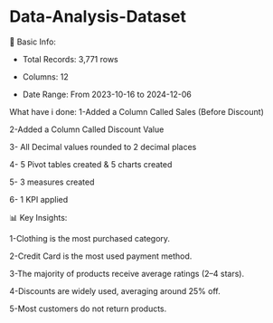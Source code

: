 # Data-Analysis-Dataset
🔢 Basic Info:

* Total Records: 3,771 rows

* Columns: 12

* Date Range: From 2023-10-16 to 2024-12-06

What have i done:
1-Added a Column Called Sales (Before Discount)

2-Added a Column Called Discount Value

3- All Decimal values rounded to 2 decimal places

4- 5 Pivot tables created & 5 charts created

5- 3 measures created

6- 1 KPI applied

📊 Key Insights:

1-Clothing is the most purchased category.

2-Credit Card is the most used payment method.

3-The majority of products receive average ratings (2–4 stars).

4-Discounts are widely used, averaging around 25% off.

5-Most customers do not return products.
